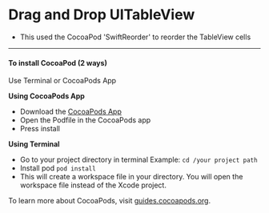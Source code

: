 # Drag and Drop UITableView

- This used the CocoaPod 'SwiftReorder' to reorder the TableView cells

------------


#### To install CocoaPod (2 ways)
Use Terminal or CocoaPods App

**Using CocoaPods App**
- Download the [CocoaPods App](https://cocoapods.org/app "CocoaPods App")
- Open the Podfile in the CocoaPods app
- Press install

**Using Terminal**
- Go to your project directory in terminal
Example: `cd /your project path `
- Install pod
`pod install`
- This will create a workspace file in your directory. You will open the workspace file instead of the Xcode project.

To learn more about CocoaPods, visit [guides.cocoapods.org](https://guides.cocoapods.org/using/using-cocoapods "guides.cocoapods.org").